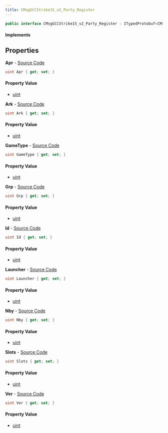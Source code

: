 ```yaml
---
title: CMsgGCCStrike15_v2_Party_Register
---
```


```csharp
public interface CMsgGCCStrike15_v2_Party_Register : ITypedProtobuf<CMsgGCCStrike15_v2_Party_Register>, INativeHandle
```

#### Implements

## Properties

**Apr** - [Source Code](https://github.com/swiftly-solution/swiftlys2/blob/main/managed/src/SwiftlyS2.Generated/Protobufs/Interfaces/CMsgGCCStrike15_v2_Party_Register.cs#L19)

```csharp
uint Apr { get; set; }
```

#### Property Value

- [uint](https://learn.microsoft.com/dotnet/api/system.uint32)

**Ark** - [Source Code](https://github.com/swiftly-solution/swiftlys2/blob/main/managed/src/SwiftlyS2.Generated/Protobufs/Interfaces/CMsgGCCStrike15_v2_Party_Register.cs#L22)

```csharp
uint Ark { get; set; }
```

#### Property Value

- [uint](https://learn.microsoft.com/dotnet/api/system.uint32)

**GameType** - [Source Code](https://github.com/swiftly-solution/swiftlys2/blob/main/managed/src/SwiftlyS2.Generated/Protobufs/Interfaces/CMsgGCCStrike15_v2_Party_Register.cs#L37)

```csharp
uint GameType { get; set; }
```

#### Property Value

- [uint](https://learn.microsoft.com/dotnet/api/system.uint32)

**Grp** - [Source Code](https://github.com/swiftly-solution/swiftlys2/blob/main/managed/src/SwiftlyS2.Generated/Protobufs/Interfaces/CMsgGCCStrike15_v2_Party_Register.cs#L28)

```csharp
uint Grp { get; set; }
```

#### Property Value

- [uint](https://learn.microsoft.com/dotnet/api/system.uint32)

**Id** - [Source Code](https://github.com/swiftly-solution/swiftlys2/blob/main/managed/src/SwiftlyS2.Generated/Protobufs/Interfaces/CMsgGCCStrike15_v2_Party_Register.cs#L13)

```csharp
uint Id { get; set; }
```

#### Property Value

- [uint](https://learn.microsoft.com/dotnet/api/system.uint32)

**Launcher** - [Source Code](https://github.com/swiftly-solution/swiftlys2/blob/main/managed/src/SwiftlyS2.Generated/Protobufs/Interfaces/CMsgGCCStrike15_v2_Party_Register.cs#L34)

```csharp
uint Launcher { get; set; }
```

#### Property Value

- [uint](https://learn.microsoft.com/dotnet/api/system.uint32)

**Nby** - [Source Code](https://github.com/swiftly-solution/swiftlys2/blob/main/managed/src/SwiftlyS2.Generated/Protobufs/Interfaces/CMsgGCCStrike15_v2_Party_Register.cs#L25)

```csharp
uint Nby { get; set; }
```

#### Property Value

- [uint](https://learn.microsoft.com/dotnet/api/system.uint32)

**Slots** - [Source Code](https://github.com/swiftly-solution/swiftlys2/blob/main/managed/src/SwiftlyS2.Generated/Protobufs/Interfaces/CMsgGCCStrike15_v2_Party_Register.cs#L31)

```csharp
uint Slots { get; set; }
```

#### Property Value

- [uint](https://learn.microsoft.com/dotnet/api/system.uint32)

**Ver** - [Source Code](https://github.com/swiftly-solution/swiftlys2/blob/main/managed/src/SwiftlyS2.Generated/Protobufs/Interfaces/CMsgGCCStrike15_v2_Party_Register.cs#L16)

```csharp
uint Ver { get; set; }
```

#### Property Value

- [uint](https://learn.microsoft.com/dotnet/api/system.uint32)

